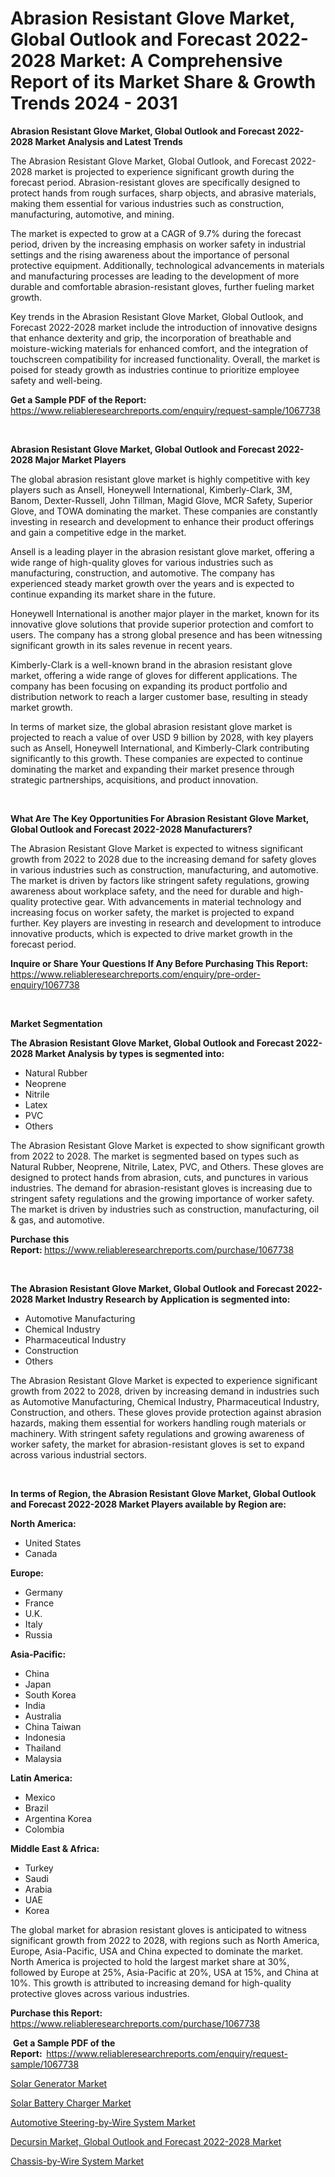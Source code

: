 <p><h1>Abrasion Resistant Glove Market, Global Outlook and Forecast 2022-2028 Market: A Comprehensive Report of its Market Share & Growth Trends 2024 - 2031</h1></p><p><strong>Abrasion Resistant Glove Market, Global Outlook and Forecast 2022-2028 Market Analysis and Latest Trends</strong></p>
<p><p>The Abrasion Resistant Glove Market, Global Outlook, and Forecast 2022-2028 market is projected to experience significant growth during the forecast period. Abrasion-resistant gloves are specifically designed to protect hands from rough surfaces, sharp objects, and abrasive materials, making them essential for various industries such as construction, manufacturing, automotive, and mining.</p><p>The market is expected to grow at a CAGR of 9.7% during the forecast period, driven by the increasing emphasis on worker safety in industrial settings and the rising awareness about the importance of personal protective equipment. Additionally, technological advancements in materials and manufacturing processes are leading to the development of more durable and comfortable abrasion-resistant gloves, further fueling market growth.</p><p>Key trends in the Abrasion Resistant Glove Market, Global Outlook, and Forecast 2022-2028 market include the introduction of innovative designs that enhance dexterity and grip, the incorporation of breathable and moisture-wicking materials for enhanced comfort, and the integration of touchscreen compatibility for increased functionality. Overall, the market is poised for steady growth as industries continue to prioritize employee safety and well-being.</p></p>
<p><strong>Get a Sample PDF of the Report:&nbsp;</strong> <a href="https://www.reliableresearchreports.com/enquiry/request-sample/1067738">https://www.reliableresearchreports.com/enquiry/request-sample/1067738</a></p>
<p>&nbsp;</p>
<p><strong>Abrasion Resistant Glove Market, Global Outlook and Forecast 2022-2028 Major Market Players</strong></p>
<p><p>The global abrasion resistant glove market is highly competitive with key players such as Ansell, Honeywell International, Kimberly-Clark, 3M, Banom, Dexter-Russell, John Tillman, Magid Glove, MCR Safety, Superior Glove, and TOWA dominating the market. These companies are constantly investing in research and development to enhance their product offerings and gain a competitive edge in the market.</p><p>Ansell is a leading player in the abrasion resistant glove market, offering a wide range of high-quality gloves for various industries such as manufacturing, construction, and automotive. The company has experienced steady market growth over the years and is expected to continue expanding its market share in the future.</p><p>Honeywell International is another major player in the market, known for its innovative glove solutions that provide superior protection and comfort to users. The company has a strong global presence and has been witnessing significant growth in its sales revenue in recent years.</p><p>Kimberly-Clark is a well-known brand in the abrasion resistant glove market, offering a wide range of gloves for different applications. The company has been focusing on expanding its product portfolio and distribution network to reach a larger customer base, resulting in steady market growth.</p><p>In terms of market size, the global abrasion resistant glove market is projected to reach a value of over USD 9 billion by 2028, with key players such as Ansell, Honeywell International, and Kimberly-Clark contributing significantly to this growth. These companies are expected to continue dominating the market and expanding their market presence through strategic partnerships, acquisitions, and product innovation.</p></p>
<p>&nbsp;</p>
<p><strong>What Are The Key Opportunities For Abrasion Resistant Glove Market, Global Outlook and Forecast 2022-2028 Manufacturers?</strong></p>
<p><p>The Abrasion Resistant Glove Market is expected to witness significant growth from 2022 to 2028 due to the increasing demand for safety gloves in various industries such as construction, manufacturing, and automotive. The market is driven by factors like stringent safety regulations, growing awareness about workplace safety, and the need for durable and high-quality protective gear. With advancements in material technology and increasing focus on worker safety, the market is projected to expand further. Key players are investing in research and development to introduce innovative products, which is expected to drive market growth in the forecast period.</p></p>
<p><strong>Inquire or Share Your Questions If Any Before Purchasing This Report:</strong> <a href="https://www.reliableresearchreports.com/enquiry/pre-order-enquiry/1067738">https://www.reliableresearchreports.com/enquiry/pre-order-enquiry/1067738</a></p>
<p>&nbsp;</p>
<p><strong>Market Segmentation</strong></p>
<p><strong>The Abrasion Resistant Glove Market, Global Outlook and Forecast 2022-2028 Market Analysis by types is segmented into:</strong></p>
<p><ul><li>Natural Rubber</li><li>Neoprene</li><li>Nitrile</li><li>Latex</li><li>PVC</li><li>Others</li></ul></p>
<p><p>The Abrasion Resistant Glove Market is expected to show significant growth from 2022 to 2028. The market is segmented based on types such as Natural Rubber, Neoprene, Nitrile, Latex, PVC, and Others. These gloves are designed to protect hands from abrasion, cuts, and punctures in various industries. The demand for abrasion-resistant gloves is increasing due to stringent safety regulations and the growing importance of worker safety. The market is driven by industries such as construction, manufacturing, oil & gas, and automotive.</p></p>
<p><strong>Purchase this Report:&nbsp;</strong><a href="https://www.reliableresearchreports.com/purchase/1067738">https://www.reliableresearchreports.com/purchase/1067738</a></p>
<p>&nbsp;</p>
<p><strong>The Abrasion Resistant Glove Market, Global Outlook and Forecast 2022-2028 Market Industry Research by Application is segmented into:</strong></p>
<p><ul><li>Automotive Manufacturing</li><li>Chemical Industry</li><li>Pharmaceutical Industry</li><li>Construction</li><li>Others</li></ul></p>
<p><p>The Abrasion Resistant Glove Market is expected to experience significant growth from 2022 to 2028, driven by increasing demand in industries such as Automotive Manufacturing, Chemical Industry, Pharmaceutical Industry, Construction, and others. These gloves provide protection against abrasion hazards, making them essential for workers handling rough materials or machinery. With stringent safety regulations and growing awareness of worker safety, the market for abrasion-resistant gloves is set to expand across various industrial sectors.</p></p>
<p>&nbsp;</p>
<p><strong>In terms of Region, the Abrasion Resistant Glove Market, Global Outlook and Forecast 2022-2028 Market Players available by Region are:</strong></p>
<p>
    <p> <strong> North America: </strong>
        <ul>
            <li>United States</li>
            <li>Canada</li>
        </ul>
        </p> 
    <p> <strong> Europe: </strong>
        <ul>
            <li>Germany</li>
            <li>France</li>
            <li>U.K.</li>
            <li>Italy</li>
            <li>Russia</li>
        </ul>
        </p> 
    <p> <strong> Asia-Pacific: </strong>
        <ul>
            <li>China</li>
            <li>Japan</li>
            <li>South Korea</li>
            <li>India</li>
            <li>Australia</li>
            <li>China Taiwan</li>
            <li>Indonesia</li>
            <li>Thailand</li>
            <li>Malaysia</li>
        </ul>
        </p> 
    <p> <strong> Latin America: </strong>
        <ul>
            <li>Mexico</li>
            <li>Brazil</li>
            <li>Argentina Korea</li>
            <li>Colombia</li>
        </ul>
        </p> 
    <p> <strong> Middle East & Africa: </strong>
        <ul>
            <li>Turkey</li>
            <li>Saudi</li>
            <li>Arabia</li>
            <li>UAE</li>
            <li>Korea</li>
        </ul>
    </p>
    </p>
<p><p>The global market for abrasion resistant gloves is anticipated to witness significant growth from 2022 to 2028, with regions such as North America, Europe, Asia-Pacific, USA and China expected to dominate the market. North America is projected to hold the largest market share at 30%, followed by Europe at 25%, Asia-Pacific at 20%, USA at 15%, and China at 10%. This growth is attributed to increasing demand for high-quality protective gloves across various industries.</p></p>
<p><strong>Purchase this Report: </strong><a href="https://www.reliableresearchreports.com/purchase/1067738">https://www.reliableresearchreports.com/purchase/1067738</a></p>
<p>&nbsp;<strong>Get a Sample PDF of the Report:&nbsp;&nbsp;</strong><a href="https://www.reliableresearchreports.com/enquiry/request-sample/1067738">https://www.reliableresearchreports.com/enquiry/request-sample/1067738</a></p>
<p><strong></strong></p>
<p><p><a href="https://medium.com/p/a35589becf36/edit">Solar Generator Market</a></p><p><a href="https://medium.com/p/9a9b012d72d7/edit">Solar Battery Charger Market</a></p><p><a href="https://issuu.com/reportprime-2/docs/automotive-steering-by-wire-system-market-size-203">Automotive Steering-by-Wire System Market</a></p><p><a href="https://github.com/RoccoManning/Market-Research-Report-List-3/blob/main/decursin-market-global-outlook-and-forecast-2022-2028-market.md">Decursin Market, Global Outlook and Forecast 2022-2028 Market</a></p><p><a href="https://issuu.com/reportprime-2/docs/chassis-by-wire-system-market-size-2030.pptx">Chassis-by-Wire System Market</a></p></p>